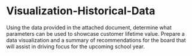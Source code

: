 # Visualization-Historical-Data

Using the data provided in the attached document, determine what parameters can be used to showcase customer lifetime value. Prepare a data visualization and a summary of recommendations for the board that will assist in driving focus for the upcoming school year.
